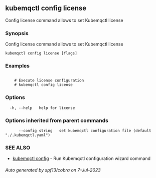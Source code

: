 ## kubemqctl config license

Config license command allows to set Kubemqctl license

### Synopsis

Config license command allows to set Kubemqctl license

```
kubemqctl config license [flags]
```

### Examples

```

	# Execute license configuration
	# kubemqctl config license

```

### Options

```
  -h, --help   help for license
```

### Options inherited from parent commands

```
      --config string   set kubemqctl configuration file (default "./.kubemqctl.yaml")
```

### SEE ALSO

* [kubemqctl config](kubemqctl_config.md)	 - Run Kubemqctl configuration wizard command

###### Auto generated by spf13/cobra on 7-Jul-2023

